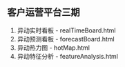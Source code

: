 ## 客户运营平台三期

1. 异动实时看板 - realTimeBoard.html
2. 异动预测看板 - forecastBoard.html
3. 异动热力图 - hotMap.html
4. 异动特征分析 - featureAnalysis.html
